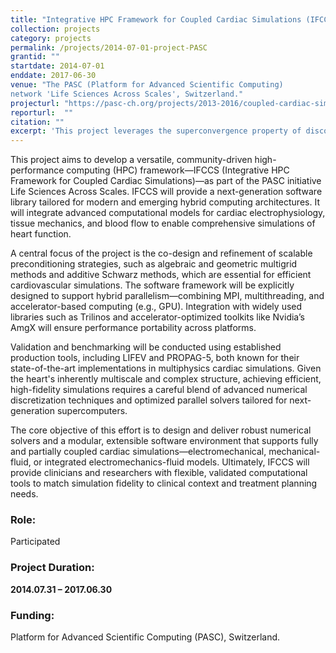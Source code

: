 ```yaml
---
title: "Integrative HPC Framework for Coupled Cardiac Simulations (IFCCS)"
collection: projects
category: projects
permalink: /projects/2014-07-01-project-PASC
grantid: ""
startdate: 2014-07-01
enddate: 2017-06-30
venue: "The PASC (Platform for Advanced Scientific Computing)
network 'Life Sciences Across Scales', Switzerland."
projecturl: "https://pasc-ch.org/projects/2013-2016/coupled-cardiac-simulations/index.html"
reporturl:  ""
citation: ""
excerpt: 'This project leverages the superconvergence property of discontinuous Galerkin methods to improve time integration and enable accurate, smooth visualization of high-order simulation data.'
---
```

This project aims to develop a versatile, community-driven high-performance computing (HPC) framework—IFCCS (Integrative HPC Framework for Coupled Cardiac Simulations)—as part of the PASC initiative Life Sciences Across Scales. IFCCS will provide a next-generation software library tailored for modern and emerging hybrid computing architectures. It will integrate advanced computational models for cardiac electrophysiology, tissue mechanics, and blood flow to enable comprehensive simulations of heart function.

A central focus of the project is the co-design and refinement of scalable preconditioning strategies, such as algebraic and geometric multigrid methods and additive Schwarz methods, which are essential for efficient cardiovascular simulations. The software framework will be explicitly designed to support hybrid parallelism—combining MPI, multithreading, and accelerator-based computing (e.g., GPU). Integration with widely used libraries such as Trilinos and accelerator-optimized toolkits like Nvidia’s AmgX will ensure performance portability across platforms.

Validation and benchmarking will be conducted using established production tools, including LIFEV and PROPAG-5, both known for their state-of-the-art implementations in multiphysics cardiac simulations. Given the heart's inherently multiscale and complex structure, achieving efficient, high-fidelity simulations requires a careful blend of advanced numerical discretization techniques and optimized parallel solvers tailored for next-generation supercomputers.

The core objective of this effort is to design and deliver robust numerical solvers and a modular, extensible software environment that supports fully and partially coupled cardiac simulations—electromechanical, mechanical-fluid, or integrated electromechanics-fluid models. Ultimately, IFCCS will provide clinicians and researchers with flexible, validated computational tools to match simulation fidelity to clinical context and treatment planning needs.

### Role: 

Participated

### Project Duration:

**2014.07.31 – 2017.06.30**

### Funding:

Platform for Advanced Scientific Computing (PASC), Switzerland.  
